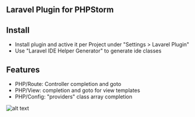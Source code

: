 Laravel Plugin for PHPStorm
-------------

## Install
 * Install plugin and active it per Project under "Settings > Lavarel Plugin"
 * Use "Laravel IDE Helper Generator" to generate ide classes

## Features
 * PHP/Route: Controller completion and goto
 * PHP/View: completion and goto for view templates
 * PHP/Config: "providers" class array completion


![alt text](http://plugins.jetbrains.com/files/7532/screenshot_14670.png)


